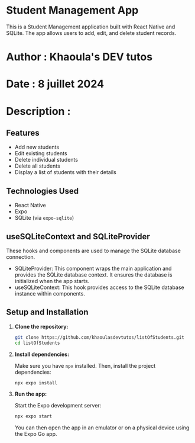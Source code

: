 # Student Management App

This is a Student Management application built with React Native and SQLite. The app allows users to add, edit, and delete student records. 

# Author : Khaoula's DEV tutos
# Date : 8 juillet 2024

# Description :

## Features

- Add new students
- Edit existing students
- Delete individual students
- Delete all students
- Display a list of students with their details

## Technologies Used

- React Native
- Expo
- SQLite (via `expo-sqlite`)

## useSQLiteContext and SQLiteProvider
These hooks and components are used to manage the SQLite database connection.

- SQLiteProvider: This component wraps the main application and provides the SQLite database context. It ensures the database is initialized when the app starts.
- useSQLiteContext: This hook provides access to the SQLite database instance within components.

## Setup and Installation

1. **Clone the repository:**

    ```sh
    git clone https://github.com/khaoulasdevtutos/listOfStudents.git  
    cd listOfStudents
    ```

2. **Install dependencies:**

    Make sure you have `npx` installed. Then, install the project dependencies:

    ```sh
    npx expo install
    ```

3. **Run the app:**

    Start the Expo development server:

    ```sh
    npx expo start
    ```

    You can then open the app in an emulator or on a physical device using the Expo Go app.




